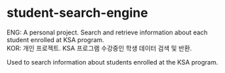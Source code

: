 # student-search-engine

ENG: A personal project. Search and retrieve information about each student enrolled at KSA program.  
KOR: 개인 프로젝트. KSA 프로그램 수강중인 학생 데이터 검색 및 반환.

Used to search information about students enrolled at the KSA program.
